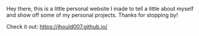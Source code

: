 Hey there, this is a little personal website I made to tell a little about myself and show off some of my personal projects. Thanks for stopping by!

Check it out: https://jhould007.github.io/

